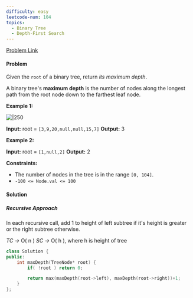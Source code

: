 ```yaml
---
difficulty: easy
leetcode-num: 104
topics:
  - Binary Tree
  - Depth-First Search
---
```

[Problem Link](https://leetcode.com/problems/maximum-depth-of-binary-tree/)

#### Problem
Given the `root` of a binary tree, return _its maximum depth_.

A binary tree's **maximum depth** is the number of nodes along the longest path from the root node down to the farthest leaf node.

**Example 1:**

![|250](https://assets.leetcode.com/uploads/2020/11/26/tmp-tree.jpg)

**Input:** root = `[3,9,20,null,null,15,7]`
**Output:** 3

**Example 2:**

**Input:** root = `[1,null,2]`
**Output:** 2

**Constraints:**

- The number of nodes in the tree is in the range `[0, 104]`.
- `-100 <= Node.val <= 100`

#### Solution

##### Recursive Approach
In each recursive call, add 1 to height of left subtree if it's height is greater or the right  subtree otherwise.

*TC ->* O( n )
*SC ->* O( h ), where h is height of tree

```cpp title=Code
class Solution {
public:
    int maxDepth(TreeNode* root) {
        if( !root ) return 0;

        return max(maxDepth(root->left), maxDepth(root->right))+1;
    }
};
```